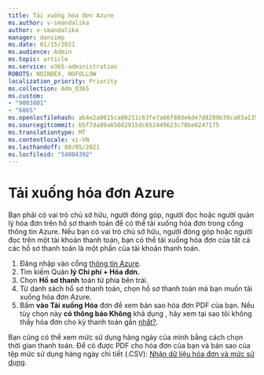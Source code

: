 ```yaml
---
title: Tải xuống hóa đơn Azure
ms.author: v-smandalika
author: v-smandalika
manager: dansimp
ms.date: 01/15/2021
ms.audience: Admin
ms.topic: article
ms.service: o365-administration
ROBOTS: NOINDEX, NOFOLLOW
localization_priority: Priority
ms.collection: Adm_O365
ms.custom:
- "9003801"
- "6865"
ms.openlocfilehash: ab4e2a0815ca80211c63fe7a66f88de6de7d8209b39ca03a1353ac562caeb1f8
ms.sourcegitcommit: b5f7da89a650d2915dc652449623c78be6247175
ms.translationtype: MT
ms.contentlocale: vi-VN
ms.lasthandoff: 08/05/2021
ms.locfileid: "54004392"
---
```

# <a name="download-azure-invoice"></a>Tải xuống hóa đơn Azure

Bạn phải có vai trò chủ sở hữu, người đóng góp, người đọc hoặc người quản lý hóa đơn trên hồ sơ thanh toán để có thể tải xuống hóa đơn trong cổng thông tin Azure. Nếu bạn có vai trò chủ sở hữu, người đóng góp hoặc người đọc trên một tài khoản thanh toán, bạn có thể tải xuống hóa đơn của tất cả các hồ sơ thanh toán là một phần của tài khoản thanh toán.

1. Đăng nhập vào cổng [thông tin Azure](https://portal.azure.com/).
2. Tìm kiếm Quản **lý Chi phí + Hóa đơn.**
3. Chọn **Hồ sơ thanh** toán từ phía bên trái.
4. Từ danh sách hồ sơ thanh toán, chọn hồ sơ thanh toán mà bạn muốn tải xuống hóa đơn Azure.
5. Bấm **vào Tải xuống Hóa** đơn để xem bản sao hóa đơn PDF của bạn. Nếu tùy chọn này **có thông báo Không** khả dụng , hãy xem tại sao tôi không thấy hóa đơn cho kỳ thanh toán gần [nhất?](https://docs.microsoft.com/azure/cost-management-billing/manage/download-azure-invoice-daily-usage-date).

Bạn cũng có thể xem mức sử dụng hàng ngày của mình bằng cách chọn thời gian thanh toán. Để có được PDF cho hóa đơn của bạn và bản sao của tệp mức sử dụng hàng ngày chi tiết (.CSV): [Nhận dữ liệu hóa đơn và mức sử dụng](https://docs.microsoft.com/azure/cost-management-billing/manage/download-azure-invoice-daily-usage-date).